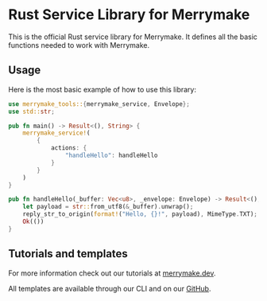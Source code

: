 # Rust Service Library for Merrymake

This is the official Rust service library for Merrymake. It defines all the basic functions needed to work with Merrymake.

## Usage

Here is the most basic example of how to use this library: 

```rust
use merrymake_tools::{merrymake_service, Envelope};
use std::str;

pub fn main() -> Result<(), String> {
    merrymake_service!(
        {
            actions: {
                "handleHello": handleHello
            }
        }
    )
}

pub fn handleHello(_buffer: Vec<u8>, _envelope: Envelope) -> Result<(), String> {
    let payload = str::from_utf8(&_buffer).unwrap();
    reply_str_to_origin(format!("Hello, {}!", payload), MimeType.TXT);
    Ok(())
}
```

## Tutorials and templates

For more information check out our tutorials at [merrymake.dev](https://merrymake.dev).

All templates are available through our CLI and on our [GitHub](https://github.com/merrymake).
